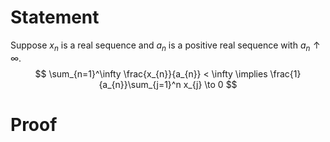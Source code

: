 # Statement

Suppose $x_{n}$ is a real sequence and $a_{n}$ is a positive real sequence with $a_{n} \uparrow \infty$. 
$$
\sum_{n=1}^\infty \frac{x_{n}}{a_{n}} < \infty \implies \frac{1}{a_{n}}\sum_{j=1}^n x_{j} \to 0
$$
# Proof

